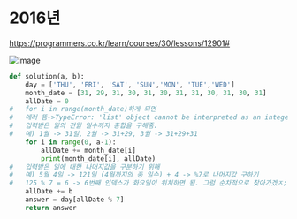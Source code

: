 # 2016년
https://programmers.co.kr/learn/courses/30/lessons/12901#

![image](https://user-images.githubusercontent.com/30613069/158045081-513f7c04-b94e-4d52-9a24-f00293fb0df7.png)

``` python
def solution(a, b):
    day = ['THU', 'FRI', 'SAT', 'SUN','MON', 'TUE','WED']
    month_date = [31, 29, 31, 30, 31, 30, 31, 31, 30, 31, 30, 31]
    allDate = 0
#   for i in range(month_date)하게 되면
#   에러 뜸->TypeError: 'list' object cannot be interpreted as an integer
#   입력받은 월의 전월 일수까지 총합을 구해줌.
#   예) 1월 -> 31일, 2월 -> 31+29, 3월 -> 31+29+31
    for i in range(0, a-1):
        allDate += month_date[i]
        print(month_date[i], allDate)
#   입력받은 일에 대한 나머지값을 구분하기 위해
#   예) 5월 4일 -> 121일 (4월까지의 총 일수) + 4 -> %7로 나머지값 구하기
#   125 % 7 = 6 -> 6번째 인덱스가 화요일이 위치하면 됨. 그럼 순차적으로 찾아가겠ㅈ;..
    allDate += b
    answer = day[allDate % 7]
    return answer
```
